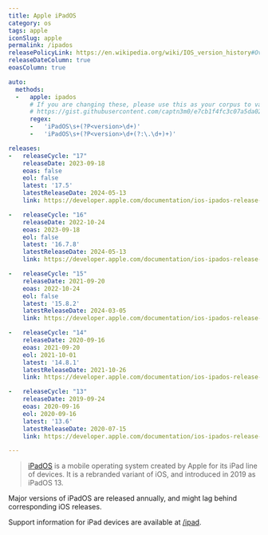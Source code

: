 ```yaml
---
title: Apple iPadOS
category: os
tags: apple
iconSlug: apple
permalink: /ipados
releasePolicyLink: https://en.wikipedia.org/wiki/IOS_version_history#Overview
releaseDateColumn: true
eoasColumn: true

auto:
  methods:
  -   apple: ipados
      # If you are changing these, please use this as your corpus to validate your changes:
      # https://gist.githubusercontent.com/captn3m0/e7cb1f4fc3c07a5da0296ebda2b33e15/raw/5747e42ad611ec9ffdb7a2d1c0e3946bb87ab6d7/apple.txt
      regex:
      -   'iPadOS\s+(?P<version>\d+)'
      -   'iPadOS\s+(?P<version>\d+(?:\.\d+)+)'

releases:
-   releaseCycle: "17"
    releaseDate: 2023-09-18
    eoas: false
    eol: false
    latest: '17.5'
    latestReleaseDate: 2024-05-13
    link: https://developer.apple.com/documentation/ios-ipados-release-notes/ios-ipados-17-release-notes

-   releaseCycle: "16"
    releaseDate: 2022-10-24
    eoas: 2023-09-18
    eol: false
    latest: '16.7.8'
    latestReleaseDate: 2024-05-13
    link: https://developer.apple.com/documentation/ios-ipados-release-notes/ipados-16-release-notes

-   releaseCycle: "15"
    releaseDate: 2021-09-20
    eoas: 2022-10-24
    eol: false
    latest: '15.8.2'
    latestReleaseDate: 2024-03-05
    link: https://developer.apple.com/documentation/ios-ipados-release-notes/ios-ipados-15-release-notes

-   releaseCycle: "14"
    releaseDate: 2020-09-16
    eoas: 2021-09-20
    eol: 2021-10-01
    latest: '14.8.1'
    latestReleaseDate: 2021-10-26
    link: https://developer.apple.com/documentation/ios-ipados-release-notes/ios-ipados-14-release-notes

-   releaseCycle: "13"
    releaseDate: 2019-09-24
    eoas: 2020-09-16
    eol: 2020-09-16
    latest: '13.6'
    latestReleaseDate: 2020-07-15
    link: https://developer.apple.com/documentation/ios-ipados-release-notes/ios-ipados-13_1-release-notes

---
```


> [iPadOS](https://www.apple.com/ipados/) is a mobile operating system created by Apple for its iPad
> line of devices. It is a rebranded variant of iOS, and introduced in 2019 as iPadOS 13.

Major versions of iPadOS are released annually, and might lag behind corresponding iOS releases.

Support information for iPad devices are available at [/ipad](/ipad).
